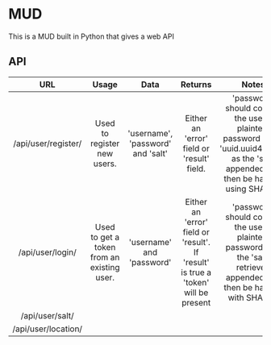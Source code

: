# MUD

This is a MUD built in Python that gives a web API

## API

| URL  | Usage  | Data  | Returns  | Notes  |
|:-:|:-:|:-:|:-:|:-:|
| /api/user/register/  | Used to register new users.  | 'username', 'password' and 'salt'  | Either an 'error' field or 'result' field.  | 'password' should contain the user's plaintext password and a 'uuid.uuid4.hex()' as the 'salt' appended and then be hashed using SHA256 |
| /api/user/login/  | Used to get a token from an existing user. | 'username' and 'password'  | Either an 'error' field or 'result'. If 'result' is true a 'token' will be present  | 'password' should contain the user's plaintext password with the 'salt' retrieved appended and then be hashed with SHA256  |
| /api/user/salt/  |   |   |   |   |
| /api/user/location/  |   |   |   |   |